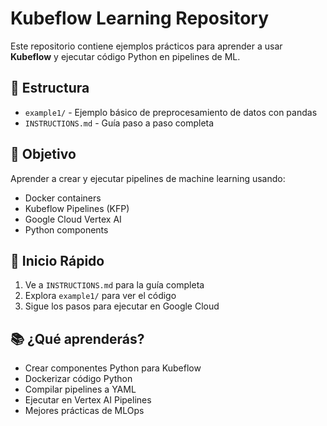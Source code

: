 # Kubeflow Learning Repository

Este repositorio contiene ejemplos prácticos para aprender a usar **Kubeflow** y ejecutar código Python en pipelines de ML.

## 📁 Estructura

- `example1/` - Ejemplo básico de preprocesamiento de datos con pandas
- `INSTRUCTIONS.md` - Guía paso a paso completa

## 🎯 Objetivo

Aprender a crear y ejecutar pipelines de machine learning usando:
- Docker containers
- Kubeflow Pipelines (KFP)
- Google Cloud Vertex AI
- Python components

## 🚀 Inicio Rápido

1. Ve a `INSTRUCTIONS.md` para la guía completa
2. Explora `example1/` para ver el código
3. Sigue los pasos para ejecutar en Google Cloud

## 📚 ¿Qué aprenderás?

- Crear componentes Python para Kubeflow
- Dockerizar código Python
- Compilar pipelines a YAML
- Ejecutar en Vertex AI Pipelines
- Mejores prácticas de MLOps